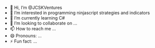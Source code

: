 - 👋 Hi, I’m @JCSKVentures
- 👀 I’m interested in programming ninjascript strategies and indicators
- 🌱 I’m currently learning C#
- 💞️ I’m looking to collaborate on ...
- 📫 How to reach me ...
- 😄 Pronouns: ...
- ⚡ Fun fact: ...

<!---
JCSKVentures/JCSKVentures is a ✨ special ✨ repository because its `README.md` (this file) appears on your GitHub profile.
You can click the Preview link to take a look at your changes.
--->
